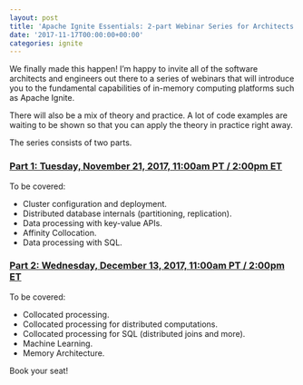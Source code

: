```yaml
---
layout: post
title: 'Apache Ignite Essentials: 2-part Webinar Series for Architects and Java Developers'
date: '2017-11-17T00:00:00+00:00'
categories: ignite
---
```

We finally made this happen! I’m happy to invite all of the software architects and engineers out there to a series of webinars that will introduce you to the fundamental capabilities of in-memory computing platforms such as Apache Ignite.

<p>
There will also be a mix of theory and practice. A lot of code examples are waiting to be shown so that you can apply the theory in practice right away.
</p>

<p>
The series consists of two parts.
</p>

<h3><a href="https://ignite.apache.org/events.html#in-memory-computing-essentials-architects-and-developers-part-1" target="_blank">Part 1: Tuesday, November 21, 2017, 11:00am PT / 2:00pm ET</a></h3>

To be covered:
<ul>
<li>Cluster configuration and deployment.</li>
<li>Distributed database internals (partitioning, replication).</li>
<li>Data processing with key-value APIs.</li>
<li>Affinity Collocation.</li>
<li>Data processing with SQL.</li>
</ul>

<h3><a href="https://ignite.apache.org/events.html#in-memory-computing-essentials-architects-and-developers-part-2" target="_blank">Part 2: Wednesday, December 13, 2017, 11:00am PT / 2:00pm ET</a></h3>

To be covered:
<ul>
<li>Collocated processing.</li>
<li>Collocated processing for distributed computations.</li>
<li>Collocated processing for SQL (distributed joins and more).</li>
<li>Machine Learning.</li>
<li>Memory Architecture.</li>
</ul>

<p>
Book your seat!
</p>

